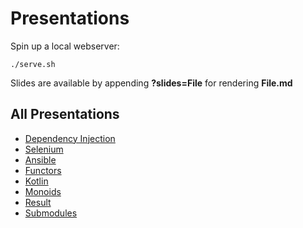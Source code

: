 # Presentations

Spin up a local webserver:

    ./serve.sh

Slides are available by appending **?slides=File** for rendering **File.md**

## All Presentations

* [Dependency Injection](https://bernhardposselt.github.io/presentations/?slides=dependency-injection)
* [Selenium](https://bernhardposselt.github.io/presentations/?slides=selenium)
* [Ansible](https://bernhardposselt.github.io/presentations/?slides=ansible)
* [Functors](https://bernhardposselt.github.io/presentations/?slides=functors)
* [Kotlin](https://bernhardposselt.github.io/presentations/?slides=kotlin)
* [Monoids](https://bernhardposselt.github.io/presentations/?slides=monoids)
* [Result](https://bernhardposselt.github.io/presentations/?slides=result)
* [Submodules](https://bernhardposselt.github.io/presentations/?slides=submodules)
